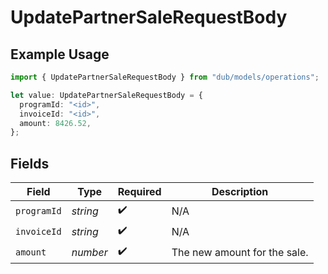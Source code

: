 # UpdatePartnerSaleRequestBody

## Example Usage

```typescript
import { UpdatePartnerSaleRequestBody } from "dub/models/operations";

let value: UpdatePartnerSaleRequestBody = {
  programId: "<id>",
  invoiceId: "<id>",
  amount: 8426.52,
};
```

## Fields

| Field                        | Type                         | Required                     | Description                  |
| ---------------------------- | ---------------------------- | ---------------------------- | ---------------------------- |
| `programId`                  | *string*                     | :heavy_check_mark:           | N/A                          |
| `invoiceId`                  | *string*                     | :heavy_check_mark:           | N/A                          |
| `amount`                     | *number*                     | :heavy_check_mark:           | The new amount for the sale. |